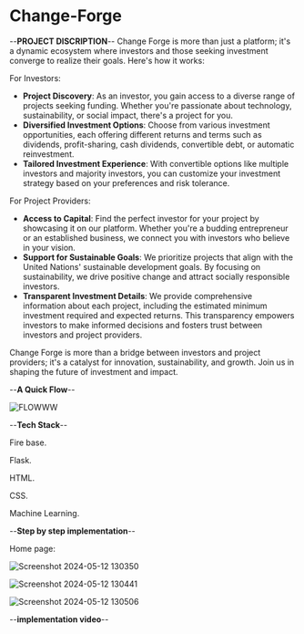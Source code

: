 # Change-Forge
--**PROJECT DISCRIPTION**--
Change Forge is more than just a platform; it's a dynamic ecosystem where investors and those seeking investment converge to realize their goals. Here's how it works:

For Investors:
- **Project Discovery**: As an investor, you gain access to a diverse range of projects seeking funding. Whether you're passionate about technology, sustainability, or social impact, there's a project for you.
- **Diversified Investment Options**: Choose from various investment opportunities, each offering different returns and terms such as dividends, profit-sharing, cash dividends, convertible debt, or automatic reinvestment.
- **Tailored Investment Experience**: With convertible options like multiple investors and majority investors, you can customize your investment strategy based on your preferences and risk tolerance.

For Project Providers:
- **Access to Capital**: Find the perfect investor for your project by showcasing it on our platform. Whether you're a budding entrepreneur or an established business, we connect you with investors who believe in your vision.
- **Support for Sustainable Goals**: We prioritize projects that align with the United Nations' sustainable development goals. By focusing on sustainability, we drive positive change and attract socially responsible investors.
- **Transparent Investment Details**: We provide comprehensive information about each project, including the estimated minimum investment required and expected returns. This transparency empowers investors to make informed decisions and fosters trust between investors and project providers.

Change Forge is more than a bridge between investors and project providers; it's a catalyst for innovation, sustainability, and growth. Join us in shaping the future of investment and impact.

--**A Quick Flow**--



![FLOWWW](https://github.com/MANIKANDAN1201/ravenclaw/assets/140843246/e67bcc5d-d16d-4c3a-8dc6-611680f1dc80)


                  
--**Tech Stack**--

Fire base.

Flask.

HTML.

CSS.

Machine Learning. 

--**Step by step implementation**--

Home page: 


![Screenshot 2024-05-12 130350](https://github.com/MANIKANDAN1201/ravenclaw/assets/140843246/f5cc1180-e77e-444c-b79f-84a0de45a94e)

![Screenshot 2024-05-12 130441](https://github.com/MANIKANDAN1201/ravenclaw/assets/140843246/425cf36b-61c4-4267-ad5b-cba59d46f138)

![Screenshot 2024-05-12 130506](https://github.com/MANIKANDAN1201/ravenclaw/assets/140843246/1def8ce6-6138-4939-9610-c7227d48479e)



--**implementation video**--
